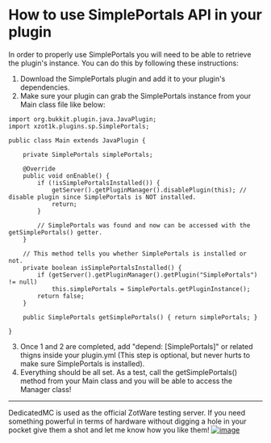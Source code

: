 # How to use SimplePortals API in your plugin

In order to properly use SimplePortals you will need to be able to retrieve the plugin's instance. You can do this by following these instructions:

1. Download the SimplePortals plugin and add it to your plugin's dependencies.  
2. Make sure your plugin can grab the SimplePortals instance from your Main class file like below:  

```
import org.bukkit.plugin.java.JavaPlugin;
import xzot1k.plugins.sp.SimplePortals;

public class Main extends JavaPlugin {

    private SimplePortals simplePortals;

    @Override
    public void onEnable() {
        if (!isSimplePortalsInstalled()) {
            getServer().getPluginManager().disablePlugin(this); // disable plugin since SimplePortals is NOT installed.
            return;
        }

        // SimplePortals was found and now can be accessed with the getSimplePortals() getter.
    }

    // This method tells you whether SimplePortals is installed or not.
    private boolean isSimplePortalsInstalled() {
        if (getServer().getPluginManager().getPlugin("SimplePortals") != null)
            this.simplePortals = SimplePortals.getPluginInstance();
        return false;
    }

    public SimplePortals getSimplePortals() { return simplePortals; }

}
```

3. Once 1 and 2 are completed, add "depend: [SimplePortals]" or related thigns inside your plugin.yml (This step is optional, but never hurts to make sure SimplePortals is installed).  
4. Everything should be all set. As a test, call the getSimplePortals() method from your Main class and you will be able to access the Manager class!

***
DedicatedMC is used as the official ZotWare testing server. If you need something powerful in terms of hardware without digging a hole in your pocket give them a shot and let me know how you like them!
[![image](https://imgur.com/oqEKWO3.png)](https://dedimc.promo/XZot1K)
